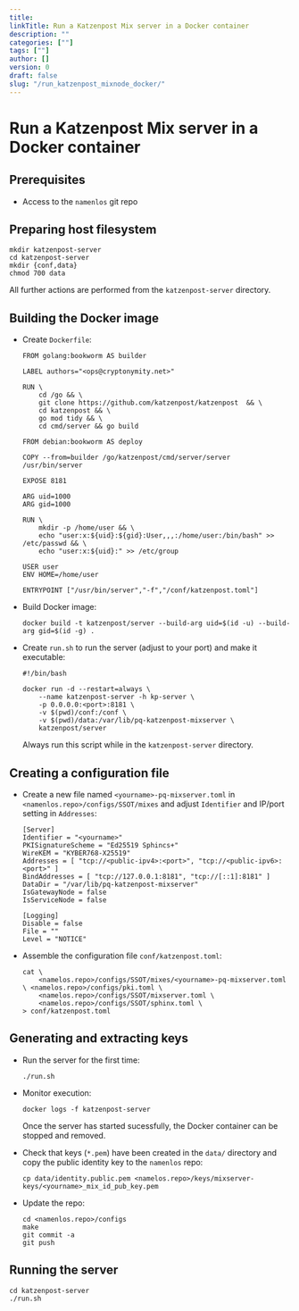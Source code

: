 ```yaml
---
title:
linkTitle: Run a Katzenpost Mix server in a Docker container
description: ""
categories: [""]
tags: [""]
author: []
version: 0
draft: false
slug: "/run_katzenpost_mixnode_docker/"
---
```


# Run a Katzenpost Mix server in a Docker container

## Prerequisites

* Access to the `namenlos` git repo

## Preparing host filesystem

    mkdir katzenpost-server
    cd katzenpost-server
    mkdir {conf,data}
    chmod 700 data

All further actions are performed from the `katzenpost-server` directory.

## Building the Docker image

* Create `Dockerfile`:

    ```
    FROM golang:bookworm AS builder

    LABEL authors="<ops@cryptonymity.net>"

    RUN \
        cd /go && \
        git clone https://github.com/katzenpost/katzenpost  && \
        cd katzenpost && \
        go mod tidy && \
        cd cmd/server && go build

    FROM debian:bookworm AS deploy

    COPY --from=builder /go/katzenpost/cmd/server/server /usr/bin/server

    EXPOSE 8181

    ARG uid=1000
    ARG gid=1000

    RUN \
        mkdir -p /home/user && \
        echo "user:x:${uid}:${gid}:User,,,:/home/user:/bin/bash" >> /etc/passwd && \
        echo "user:x:${uid}:" >> /etc/group

    USER user
    ENV HOME=/home/user

    ENTRYPOINT ["/usr/bin/server","-f","/conf/katzenpost.toml"]
    ```

* Build Docker image:

    ```
    docker build -t katzenpost/server --build-arg uid=$(id -u) --build-arg gid=$(id -g) .
    ```

* Create `run.sh` to run the server (adjust to your port) and make it executable:

    ```
    #!/bin/bash

    docker run -d --restart=always \
        --name katzenpost-server -h kp-server \
        -p 0.0.0.0:<port>:8181 \
        -v $(pwd)/conf:/conf \
        -v $(pwd)/data:/var/lib/pq-katzenpost-mixserver \
        katzenpost/server
    ```

    Always run this script while in the `katzenpost-server` directory.

## Creating a configuration file

* Create a new file named `<yourname>-pq-mixserver.toml` in `<namenlos.repo>/configs/SSOT/mixes` and adjust `Identifier` and  IP/port setting in `Addresses`:

    ```
    [Server]
    Identifier = "<yourname>"
    PKISignatureScheme = "Ed25519 Sphincs+"
    WireKEM = "KYBER768-X25519"
    Addresses = [ "tcp://<public-ipv4>:<port>", "tcp://<public-ipv6>:<port>" ]
    BindAddresses = [ "tcp://127.0.0.1:8181", "tcp://[::1]:8181" ]
    DataDir = "/var/lib/pq-katzenpost-mixserver"
    IsGatewayNode = false
    IsServiceNode = false

    [Logging]
    Disable = false
    File = ""
    Level = "NOTICE"

    ```

* Assemble the configuration file `conf/katzenpost.toml`:

    ```
    cat \
        <namelos.repo>/configs/SSOT/mixes/<yourname>-pq-mixserver.toml \ <namelos.repo>/configs/pki.toml \
        <namelos.repo>/configs/SSOT/mixserver.toml \
        <namelos.repo>/configs/SSOT/sphinx.toml \
    > conf/katzenpost.toml
    ```

## Generating and extracting keys

* Run the server for the first time:

    ```
    ./run.sh
    ```
* Monitor execution:

    ```
    docker logs -f katzenpost-server
    ```

    Once the server has started sucessfully, the Docker container can be stopped and removed.

* Check that keys (`*.pem`) have been created in the `data/` directory and copy the public identity key to the `namenlos` repo:

    ```
    cp data/identity.public.pem <namelos.repo>/keys/mixserver-keys/<yourname>_mix_id_pub_key.pem
    ```

* Update the repo:

    ```
    cd <namenlos.repo>/configs
    make
    git commit -a
    git push
    ```

## Running the server

    cd katzenpost-server
    ./run.sh
